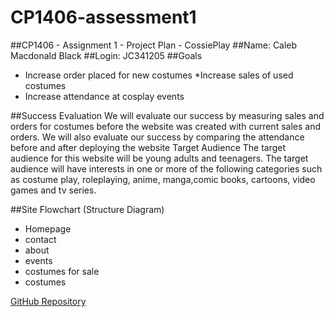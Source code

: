 # CP1406-assessment1

##CP1406 - Assignment 1 - Project Plan - CossiePlay
##Name: Caleb Macdonald Black
##Login: JC341205
##Goals
  * Increase order placed for new costumes
  *Increase sales of used costumes
  * Increase attendance at cosplay events

##Success Evaluation
We will evaluate our success by measuring sales and orders for costumes before the website was created with current sales and orders. We will also evaluate our success by comparing the attendance before and after deploying the website
Target Audience
The target audience for this website will be young adults and teenagers. The target audience will have interests in one or more of the following categories such as costume play, roleplaying, anime, manga,comic books, cartoons, video games and tv series.

##Site Flowchart (Structure Diagram)
  * Homepage
  * contact
  * about
  * events
  * costumes for sale
  * costumes

[GitHub Repository](https://github.com/GigabyteDX/CP1406-assessment1.git)